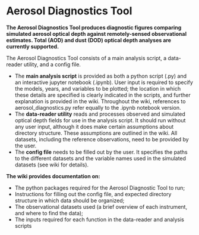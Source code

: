 # Aerosol Diagnostics Tool

**The Aerosol Diagnostics Tool produces diagnostic figures comparing simulated aerosol optical depth against remotely-sensed observational estimates. Total (AOD) and dust (DOD) optical depth analyses are currently supported.** 

The Aerosol Diagnostics Tool consists of a main analysis script, a data-reader utility, and a config file. 
  * The **main analysis script** is provided as both a python script (.py) and an interactive jupyter notebook (.ipynb). User input is required to specify the models, years, and variables to be plotted; the location in which these details are specified is clearly indicated in the scripts, and further explanation is provided in the wiki. Throughout the wiki, references to aerosol_diagnostics.py refer equally to the .ipynb notebook version.
  * The **data-reader utility** reads and processes observed and simulated optical depth fields for use in the analysis script. It should run without any user input, although it does make certain assumptions about directory structure. These assumptions are outlined in the wiki. All datasets, including the reference observations, need to be provided by the user.
  * The **config file** needs to be filled out by the user. It specifies the paths to the different datasets and the variable names used in the simulated datasets (see wiki for details).

**The wiki provides documentation on:**
  * The python packages required for the Aerosol Diagnostic Tool to run;
  * Instructions for filling out the config file, and expected directory structure in which data should be organized;
  * The observational datasets used (a brief overview of each instrument, and where to find the data);
  * The inputs required for each function in the data-reader and analysis scripts


